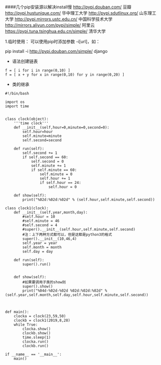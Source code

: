 #

####几个pip安装源以解决install慢
http://pypi.douban.com/ 豆瓣 
http://pypi.hustunique.com/ 华中理工大学 
http://pypi.sdutlinux.org/ 山东理工大学 
http://pypi.mirrors.ustc.edu.cn/ 中国科学技术大学 
http://mirrors.aliyun.com/pypi/simple/ 阿里云 
https://pypi.tuna.tsinghua.edu.cn/simple/ 清华大学

1.临时使用：
可以使用pip时添加参数 -i[url]，如：

pip install -i http://pypi.douban.com/simple/ django

- 语法创建链表
```
f = [ i for i in range(0,10) ]
f = [ x + y for x in range(0,10) for y in range(0,20) ]
```

- 类的继承
```
#!/bin/bash

import os
import time


class clock(object):
    '''time clock'''
    def __init__(self,hour=0,minute=0,second=0):
        self.hour=hour
        self.minute=minute
        self.second=second
    
    def run(self):
        self.second += 1
        if self.second == 60:
            self.second = 0
            self.minute += 1
            if self.minute == 60:
                self.minute = 0
                self.hour += 1
                if self.hour == 24:
                    self.hour = 0

    def show(self):
        print("%02d:%02d:%02d" % (self.hour,self.minute,self.second))

class clock1(clock):
    def __init__(self,year,month,day):
        #self.hour = 10
        #self.minute = 46
        #self.second = 4
        #super().__init__(self.hour,self.minute,self.second)
        #注：上下两种方式都可以，但是这都是python3的格式
        super().__init__(10,46,4)
        self.year = year
        self.month = month
        self.day = day

    def run(self):
        super().run()


    def show(self):
    	#如果要调用子类的show则
    	super().show()
        print("%04d-%02d-%02d %02d:%02d:%02d" % (self.year,self.month,self.day,self.hour,self.minute,self.second))



def main():
    clocka = clock(23,59,50)
    clockb = clock1(2019,8,28)
    while True:
        clocka.show()
        clockb.show()
        time.sleep(1)
        clocka.run()
        clockb.run()

if __name__ == '__main__':
    main()

```


